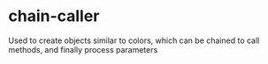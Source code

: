 # chain-caller
Used to create objects similar to colors, which can be chained to call methods, and finally process parameters
